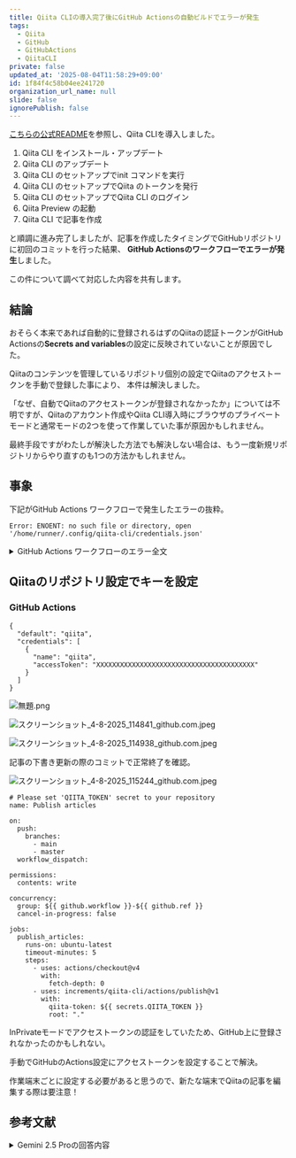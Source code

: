 ```yaml
---
title: Qiita CLIの導入完了後にGitHub Actionsの自動ビルドでエラーが発生
tags:
  - Qiita
  - GitHub
  - GitHubActions
  - QiitaCLI
private: false
updated_at: '2025-08-04T11:58:29+09:00'
id: 1f84f4c58b04ee241720
organization_url_name: null
slide: false
ignorePublish: false
---
```


[こちらの公式README](https://github.com/increments/qiita-cli)を参照し、Qiita CLIを導入しました。

1. Qiita CLI をインストール・アップデート
1. Qiita CLI のアップデート
1. Qiita CLI のセットアップでinit コマンドを実行
1. Qiita CLI のセットアップでQiita のトークンを発行
1. Qiita CLI のセットアップでQiita CLI のログイン
1. Qiita Preview の起動
1. Qiita CLI で記事を作成

と順調に進み完了しましたが、記事を作成したタイミングでGitHubリポジトリに初回のコミットを行った結果、
**GitHub Actionsのワークフローでエラーが発生**しました。

この件について調べて対応した内容を共有します。

## 結論

おそらく本来であれば自動的に登録されるはずのQiitaの認証トークンがGitHub Actionsの**Secrets and variables**の設定に反映されていないことが原因でした。

Qiitaのコンテンツを管理しているリポジトリ個別の設定でQiitaのアクセストークンを手動で登録した事により、
本件は解決しました。

「なぜ、自動でQiitaのアクセストークンが登録されなかったか」については不明ですが、Qiitaのアカウント作成やQiita CLI導入時にブラウザのプライベートモードと通常モードの2つを使って作業していた事が原因かもしれません。

最終手段ですがわたしが解決した方法でも解決しない場合は、もう一度新規リポジトリからやり直すのも1つの方法かもしれません。

## 事象

下記がGitHub Actions ワークフローで発生したエラーの抜粋。

```:エラー（抜粋）
Error: ENOENT: no such file or directory, open '/home/runner/.config/qiita-cli/credentials.json'
```

<details><summary>GitHub Actions ワークフローのエラー全文</summary>

```:エラー（全文）
Run increments/qiita-cli/actions/publish@v1
Run actions/setup-node@v4
Attempting to download 20.16.0...
Acquiring 20.16.0 - x64 from https://github.com/actions/node-versions/releases/download/20.16.0-10080284600/node-20.16.0-linux-x64.tar.gz
Extracting ...
/usr/bin/tar xz --strip 1 --warning=no-unknown-keyword --overwrite -C /home/runner/work/_temp/218da015-6487-483f-b8bb-5d3e61a908ea -f /home/runner/work/_temp/12c88de6-7aff-4007-9450-567aa37a6e24
Adding to the cache ...
Environment details
Run npm install -g @qiita/qiita-cli@v1.6.2

added 121 packages in 4s

39 packages are looking for funding
  run `npm fund` for details
Run qiita publish --all --root .
Error: ENOENT: no such file or directory, open '/home/runner/.config/qiita-cli/credentials.json'
    at async open (node:internal/fs/promises:639:25)
    at async Object.readFile (node:internal/fs/promises:1249:14)
    at async Credential.load (/opt/hostedtoolcache/node/20.16.0/x64/lib/node_modules/@qiita/qiita-cli/dist/lib/config.js:174:26)
    at async Credential.getCredential (/opt/hostedtoolcache/node/20.16.0/x64/lib/node_modules/@qiita/qiita-cli/dist/lib/config.js:186:32)
    at async accessToken (/opt/hostedtoolcache/node/20.16.0/x64/lib/node_modules/@qiita/qiita-cli/dist/lib/get-qiita-api-instance.js:18:59)
    at async getQiitaApiInstance (/opt/hostedtoolcache/node/20.16.0/x64/lib/node_modules/@qiita/qiita-cli/dist/lib/get-qiita-api-instance.js:11:20)
    at async Object.publish (/opt/hostedtoolcache/node/20.16.0/x64/lib/node_modules/@qiita/qiita-cli/dist/commands/publish.js:21:22)
    at async exec (/opt/hostedtoolcache/node/20.16.0/x64/lib/node_modules/@qiita/qiita-cli/dist/commands/index.js:41:9) {
  errno: -2,
  code: 'ENOENT',
  syscall: 'open',
  path: '/home/runner/.config/qiita-cli/credentials.json'
}
エラーが発生しました (ENOENT: no such file or directory, open '/home/runner/.config/qiita-cli/credentials.json')
  バグの可能性がある場合は、Qiita Discussionsよりご報告いただけると幸いです
  https://github.com/increments/qiita-discussions
Error: Process completed with exit code 1.
```

</details>

## Qiitaのリポジトリ設定でキーを設定

### GitHub Actions

```
{
  "default": "qiita",
  "credentials": [
    {
      "name": "qiita",
      "accessToken": "XXXXXXXXXXXXXXXXXXXXXXXXXXXXXXXXXXXXXXXX"
    }
  ]
}
```

![無題.png](https://qiita-image-store.s3.ap-northeast-1.amazonaws.com/0/4156147/afce70dd-474d-45f1-8f4d-611b18bff213.png)

![スクリーンショット_4-8-2025_114841_github.com.jpeg](https://qiita-image-store.s3.ap-northeast-1.amazonaws.com/0/4156147/30a407a4-1242-489e-aabf-e462e198f8b2.jpeg)

![スクリーンショット_4-8-2025_114938_github.com.jpeg](https://qiita-image-store.s3.ap-northeast-1.amazonaws.com/0/4156147/7bc74df3-55c7-418a-99d3-d233ebc814ea.jpeg)

記事の下書き更新の際のコミットで正常終了を確認。

![スクリーンショット_4-8-2025_115244_github.com.jpeg](https://qiita-image-store.s3.ap-northeast-1.amazonaws.com/0/4156147/e27ef39e-6072-40ed-bf3e-c0ca96de11e6.jpeg)

```
# Please set 'QIITA_TOKEN' secret to your repository
name: Publish articles

on:
  push:
    branches:
      - main
      - master
  workflow_dispatch:

permissions:
  contents: write

concurrency:
  group: ${{ github.workflow }}-${{ github.ref }}
  cancel-in-progress: false

jobs:
  publish_articles:
    runs-on: ubuntu-latest
    timeout-minutes: 5
    steps:
      - uses: actions/checkout@v4
        with:
          fetch-depth: 0
      - uses: increments/qiita-cli/actions/publish@v1
        with:
          qiita-token: ${{ secrets.QIITA_TOKEN }}
          root: "."

```

InPrivateモードでアクセストークンの認証をしていたため、GitHub上に登録されなかったのかもしれない。

手動でGitHubのActions設定にアクセストークンを設定することで解決。

作業端末ごとに設定する必要があると思うので、新たな端末でQiitaの記事を編集する際は要注意！

## 参考文献

<details><summary>Gemini 2.5 Proの回答内容</summary>

````markdown
ご提示いただいたGitHub Actionsのエラーログ、拝見いたしました。
これはQiita CLIとGitHub Actionsを連携させる際に非常によく発生する典型的なエラーです。

### エラーの直接的な原因

エラーメッセージの核心部分はここにあります。

```
Error: ENOENT: no such file or directory, open '/home/runner/.config/qiita-cli/credentials.json'
```

これは、GitHub Actionsを実行している仮想環境（runner）の `/home/runner/.config/qiita-cli/` というディレクトリ内に、Qiitaの認証情報が書かれた `credentials.json` ファイルが見つからない、というエラーです。

**つまり、「GitHub ActionsがQiitaに記事を投稿しようとしたが、誰として投稿すればいいのか（＝どのアクセストークンを使えばいいのか）分からなかった」というのが原因です。**

### なぜこのエラーが起きるのか？

1.  **ローカル環境とGitHub Actions環境は別物**
    ユーザー様がご自身のPC（ローカル環境）で `qiita configure` コマンドを実行した際に、`credentials.json` ファイルがPC内に作成されました。Qiita CLIはローカルではそのファイルを読み込んで認証しています。

2.  **GitHub Actionsは毎回クリーンな環境で実行される**
    GitHub Actionsのワークフローが実行されるたびに、GitHubはまっさらな仮想環境（runner）を準備します。この環境には、当然ながらユーザー様のPC内にある `credentials.json` ファイルは存在しません。

3.  **認証情報がないためエラーになる**
    そのクリーンな環境で `qiita publish` コマンドが実行されると、Qiita CLIは認証情報を探して `/home/runner/.config/qiita-cli/credentials.json` を読み込もうとしますが、ファイルが存在しないため「ファイルが見つからない（ENOENT）」というエラーで処理が失敗します。

### 解決策：GitHub Secretsを使ってアクセストークンを渡す

この問題を解決するには、GitHub Actionsのワークフローに**安全な方法でQiitaのアクセストークンを渡す**必要があります。そのための仕組みが **GitHub Secrets** です。

以下の手順で修正してください。

#### 手順1：Qiitaのアクセストークンを取得する

まず、ローカルのPCに保存されているアクセストークンを確認します。
お使いのOSに応じて、以下の場所にある `credentials.json` ファイルをテキストエディタで開いてください。

*   **Windows:** `C:\Users\<ユーザー名>\.config\qiita-cli\credentials.json`
*   **macOS / Linux:** `~/.config/qiita-cli/credentials.json`

ファイルの中身は以下のようになっています。この `"accessToken": "..."` の部分の英数字の羅列がアクセストークンです。これをコピーしておきます。

```json
{
  "accessToken": "xxxxxxxxxxxxxxxxxxxxxxxxxxxxxxxxxxxxxxxx"
}
```

#### 手順2：GitHubリポジトリにSecretsを登録する

1.  エラーが発生したGitHubリポジトリのページにアクセスします。
2.  「**Settings**」タブをクリックします。
3.  左のメニューから「**Secrets and variables**」>「**Actions**」を選択します。
4.  「**New repository secret**」ボタンをクリックします。
5.  **Name** に `QIITA_ACCESS_TOKEN` と入力します。（この名前は後で使います）
6.  **Secret** のテキストボックスに、手順1でコピーしたアクセストークン（`xxxxxxxx...`の部分）を貼り付けます。
7.  「**Add secret**」ボタンをクリックして保存します。

#### 手順3：GitHub Actionsのワークフローファイル（.yml）を修正する

リポジトリ内にある `.github/workflows/` ディレクトリの中の、該当するYAMLファイル（例: `qiita-sync.yml` など）を編集します。

`increments/qiita-cli/actions/publish@v1` を使っている箇所を以下のように修正してください。

**修正前（おそらく現在のコード）：**
```yaml
      - name: Qiita Publish
        uses: increments/qiita-cli/actions/publish@v1
        # with: 以下に何も設定されていないか、qiita-tokenがない状態
```

**修正後（`with` を追加）：**
```yaml
      - name: Qiita Publish
        uses: increments/qiita-cli/actions/publish@v1
        with:
          qiita-token: ${{ secrets.QIITA_ACCESS_TOKEN }}
```

`with:` ブロックを追加し、`qiita-token` というパラメータに、先ほどGitHub Secretsに登録した `${{ secrets.QIITA_ACCESS_TOKEN }}` を渡すように指定します。

`${{ ... }}` という構文は、GitHub ActionsがSecretsの値を安全に読み込むためのものです。

### まとめ

この修正を行うことで、ワークフローが実行される際に `increments/qiita-cli/actions/publish@v1` アクションがGitHub Secretsから安全にアクセストークンを受け取り、Qiita APIの認証を成功させることができます。これにより、`credentials.json` ファイルが見つからないというエラーは解消されるはずです。

修正したYAMLファイルをコミット＆プッシュして、再度GitHub Actionsが正常に動作するか確認してみてください。
```

</details>
